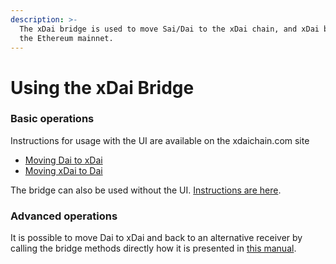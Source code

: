 ```yaml
---
description: >-
  The xDai bridge is used to move Sai/Dai to the xDai chain, and xDai back to
  the Ethereum mainnet.
---
```


# Using the xDai Bridge

### Basic operations

Instructions for usage with the UI are available on the xdaichain.com site

* [Moving Dai to xDai](https://www.xdaichain.com/for-users/converting-xdai-via-bridge/moving-dai-to-xdai)
* [Moving xDai to Dai](https://www.xdaichain.com/for-users/converting-xdai-via-bridge/moving-xdai-to-dai)

The bridge can also be used without the UI. [Instructions are here](how-to-use-xdai-bridge-without-ui.md).

### Advanced operations

It is possible to move Dai to xDai and back to an alternative receiver by calling the bridge methods directly how it is presented in [this manual](https://docs.tokenbridge.net/xdai-bridge/using-the-xdai-bridge/alternative-receiver-for-the-xdai-bridge).

